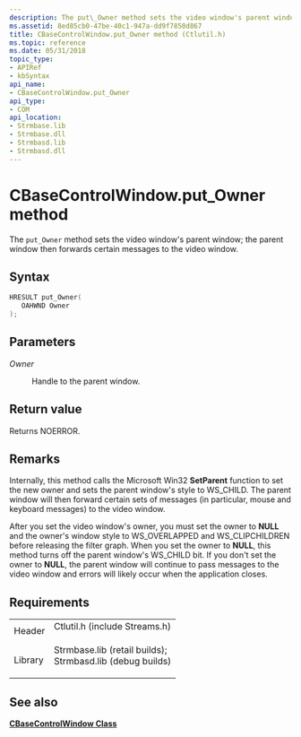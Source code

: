 ```yaml
---
description: The put\_Owner method sets the video window's parent window; the parent window then forwards certain messages to the video window.
ms.assetid: 8ed85cb0-47be-40c1-947a-dd9f7850d867
title: CBaseControlWindow.put_Owner method (Ctlutil.h)
ms.topic: reference
ms.date: 05/31/2018
topic_type: 
- APIRef
- kbSyntax
api_name: 
- CBaseControlWindow.put_Owner
api_type: 
- COM
api_location: 
- Strmbase.lib
- Strmbase.dll
- Strmbasd.lib
- Strmbasd.dll
---
```


# CBaseControlWindow.put\_Owner method

The `put_Owner` method sets the video window's parent window; the parent window then forwards certain messages to the video window.

## Syntax


```C++
HRESULT put_Owner(
   OAHWND Owner
);
```



## Parameters

<dl> <dt>

*Owner* 
</dt> <dd>

Handle to the parent window.

</dd> </dl>

## Return value

Returns NOERROR.

## Remarks

Internally, this method calls the Microsoft Win32 **SetParent** function to set the new owner and sets the parent window's style to WS\_CHILD. The parent window will then forward certain sets of messages (in particular, mouse and keyboard messages) to the video window.

After you set the video window's owner, you must set the owner to **NULL** and the owner's window style to WS\_OVERLAPPED and WS\_CLIPCHILDREN before releasing the filter graph. When you set the owner to **NULL**, this method turns off the parent window's WS\_CHILD bit. If you don't set the owner to **NULL**, the parent window will continue to pass messages to the video window and errors will likely occur when the application closes.

## Requirements



|                    |                                                                                                                                                                                            |
|--------------------|--------------------------------------------------------------------------------------------------------------------------------------------------------------------------------------------|
| Header<br/>  | <dl> <dt>Ctlutil.h (include Streams.h)</dt> </dl>                                                                                   |
| Library<br/> | <dl> <dt>Strmbase.lib (retail builds); </dt> <dt>Strmbasd.lib (debug builds)</dt> </dl> |



## See also

<dl> <dt>

[**CBaseControlWindow Class**](cbasecontrolwindow.md)
</dt> </dl>

 

 




